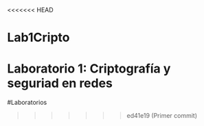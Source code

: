 <<<<<<< HEAD
# Lab1Cripto
Laboratorio 1: Criptografía y seguriad en redes
=======
#Laboratorios
>>>>>>> ed41e19 (Primer commit)
